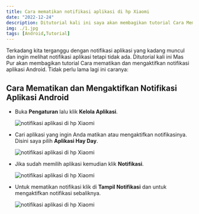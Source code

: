 ```yaml
---
title: Cara mematikan notifikasi aplikasi di hp Xiaomi
date: "2022-12-24"
description: Ditutorial kali ini saya akan membagikan tutorial Cara Mematikan dan Mengaktifkan Notifikasi Aplikasi Android. Tidak perlu lama lagi ini caranya.
img: ./1.jpg
tags: [Android,Tutorial]
---
```


Terkadang kita terganggu dengan notifikasi aplikasi yang kadang muncul dan ingin melihat notifikasi aplikasi tetapi tidak ada. Ditutorial kali ini Mas Pur akan membagikan tutorial Cara mematikan dan mengaktifkan notifikasi aplikasi Android. Tidak perlu lama lagi ini caranya:

## Cara Mematikan dan Mengaktifkan Notifikasi Aplikasi Android

*   Buka **Pengaturan** lalu klik **Kelola Aplikasi**.

    ![notifikasi aplikasi di hp Xiaomi](https://1.bp.blogspot.com/-oSGM1bd4WIo/Xy4cs6QmJ-I/AAAAAAAACCM/UTX-U914Szc\_Qm-WyDQcm9oQm27Jz1eDQCPcBGAYYCw/w180-h320/Screenshot\_2020-08-08-08-41-51-773\_com.android.settings.jpg)

*   Cari aplikasi yang ingin Anda matikan atau mengaktifkan notifikasinya. Disini saya pilih **Aplikasi Hay Day**.

    ![notifikasi aplikasi di hp Xiaomi](https://1.bp.blogspot.com/-B9ekXacxy4A/Xy4csxtbWxI/AAAAAAAACCI/22blemdrlfoo1wcOyOv0m3KfrS6NkNYUwCPcBGAYYCw/w180-h320/Screenshot\_2020-08-08-08-42-36-871\_com.miui.securitycenter.jpg)

*   Jika sudah memilih aplikasi kemudian klik **Notifikasi**.

    ![notifikasi aplikasi di hp Xiaomi](https://1.bp.blogspot.com/-cUojaJpVOYY/Xy4cuLjETOI/AAAAAAAACCQ/BT90bNx1lz0ytkZyNP9LsDsG5HfS51atACPcBGAYYCw/w180-h320/Screenshot\_2020-08-08-08-42-45-988\_com.miui.securitycenter.jpg)
  
*   Untuk mematikan notifikasi klik di **Tampil Notifikasi** dan untuk mengaktifkan notifikasi sebaliknya.

    ![notifikasi aplikasi di hp Xiaomi](https://1.bp.blogspot.com/-4cIHdipBZTI/Xy4cuec0\_kI/AAAAAAAACCU/8wZcXjbCQDMHorFGd3QMVYnDbeOIt7SzwCPcBGAYYCw/w180-h320/Screenshot\_2020-08-08-08-43-45-249\_com.android.settings.jpg)